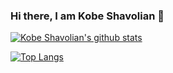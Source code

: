 ### Hi there, I am Kobe Shavolian 👋

<!--
**KobeShav/KobeShav** is a ✨ _special_ ✨ repository because its `README.md` (this file) appears on your GitHub profile.

Here are some ideas to get you started:

- 🔭 I’m currently working on ...
- 🌱 I’m currently learning ...
- 👯 I’m looking to collaborate on ...
- 🤔 I’m looking for help with ...
- 💬 Ask me about ...
- 📫 How to reach me: ...
- 😄 Pronouns: ...
- ⚡ Fun fact: ...
-->

[![Kobe Shavolian's github stats](https://github-readme-stats.vercel.app/api?username=kobeshav)](https://github.com/kobeshav/github-readme-stats)

[![Top Langs](https://github-readme-stats.vercel.app/api/top-langs/?username=kobeshav)](https://github.com/kobeshav/github-readme-stats)
